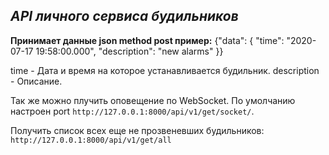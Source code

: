 **_API личного сервиса будильников_**
----------------------
**Принимает данные json method post пример:**
{"data": {
"time": "2020-07-17 19:58:00.000",
"description": "new alarms"
}}

time - Дата и время на которое устанавливается будильник.
description - Описание.

Так же можно плучить оповещение по WebSocket.
По умолчанию настроен port `http://127.0.0.1:8000/api/v1/get/socket/`.

Получить список всех еще не прозвеневших будильников:
`http://127.0.0.1:8000/api/v1/get/all`